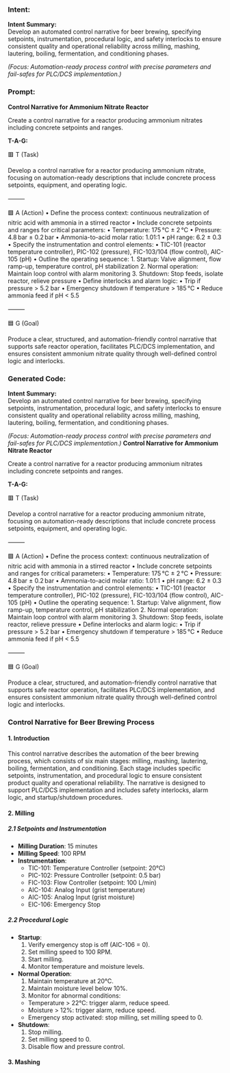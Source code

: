 ### Intent:
**Intent Summary:**  
Develop an automated control narrative for beer brewing, specifying setpoints, instrumentation, procedural logic, and safety interlocks to ensure consistent quality and operational reliability across milling, mashing, lautering, boiling, fermentation, and conditioning phases.  

*(Focus: Automation-ready process control with precise parameters and fail-safes for PLC/DCS implementation.)*

### Prompt:
**Control Narrative for Ammonium Nitrate Reactor**

Create a control narrative for a reactor producing ammonium nitrates including concrete setpoints and ranges.

**T-A-G:**

🟥 T (Task)

Develop a control narrative for a reactor producing ammonium nitrate, focusing on automation-ready descriptions that include concrete process setpoints, equipment, and operating logic.

⸻

🟩 A (Action)
	•	Define the process context: continuous neutralization of nitric acid with ammonia in a stirred reactor
	•	Include concrete setpoints and ranges for critical parameters:
	•	Temperature: 175 °C ± 2 °C
	•	Pressure: 4.8 bar ± 0.2 bar
	•	Ammonia-to-acid molar ratio: 1.01:1
	•	pH range: 6.2 ± 0.3
	•	Specify the instrumentation and control elements:
	•	TIC-101 (reactor temperature controller), PIC-102 (pressure), FIC-103/104 (flow control), AIC-105 (pH)
	•	Outline the operating sequence:
	1.	Startup: Valve alignment, flow ramp-up, temperature control, pH stabilization
	2.	Normal operation: Maintain loop control with alarm monitoring
	3.	Shutdown: Stop feeds, isolate reactor, relieve pressure
	•	Define interlocks and alarm logic:
	•	Trip if pressure > 5.2 bar
	•	Emergency shutdown if temperature > 185 °C
	•	Reduce ammonia feed if pH < 5.5

⸻

🟦 G (Goal)

Produce a clear, structured, and automation-friendly control narrative that supports safe reactor operation, facilitates PLC/DCS implementation, and ensures consistent ammonium nitrate quality through well-defined control logic and interlocks.

### Generated Code:
**Intent Summary:**  
Develop an automated control narrative for beer brewing, specifying setpoints, instrumentation, procedural logic, and safety interlocks to ensure consistent quality and operational reliability across milling, mashing, lautering, boiling, fermentation, and conditioning phases.  

*(Focus: Automation-ready process control with precise parameters and fail-safes for PLC/DCS implementation.)*
**Control Narrative for Ammonium Nitrate Reactor**

Create a control narrative for a reactor producing ammonium nitrates including concrete setpoints and ranges.

**T-A-G:**

🟥 T (Task)

Develop a control narrative for a reactor producing ammonium nitrate, focusing on automation-ready descriptions that include concrete process setpoints, equipment, and operating logic.

⸻

🟩 A (Action)
	•	Define the process context: continuous neutralization of nitric acid with ammonia in a stirred reactor
	•	Include concrete setpoints and ranges for critical parameters:
	•	Temperature: 175 °C ± 2 °C
	•	Pressure: 4.8 bar ± 0.2 bar
	•	Ammonia-to-acid molar ratio: 1.01:1
	•	pH range: 6.2 ± 0.3
	•	Specify the instrumentation and control elements:
	•	TIC-101 (reactor temperature controller), PIC-102 (pressure), FIC-103/104 (flow control), AIC-105 (pH)
	•	Outline the operating sequence:
	1.	Startup: Valve alignment, flow ramp-up, temperature control, pH stabilization
	2.	Normal operation: Maintain loop control with alarm monitoring
	3.	Shutdown: Stop feeds, isolate reactor, relieve pressure
	•	Define interlocks and alarm logic:
	•	Trip if pressure > 5.2 bar
	•	Emergency shutdown if temperature > 185 °C
	•	Reduce ammonia feed if pH < 5.5

⸻

🟦 G (Goal)

Produce a clear, structured, and automation-friendly control narrative that supports safe reactor operation, facilitates PLC/DCS implementation, and ensures consistent ammonium nitrate quality through well-defined control logic and interlocks.
### Control Narrative for Beer Brewing Process

#### 1. Introduction
This control narrative describes the automation of the beer brewing process, which consists of six main stages: milling, mashing, lautering, boiling, fermentation, and conditioning. Each stage includes specific setpoints, instrumentation, and procedural logic to ensure consistent product quality and operational reliability. The narrative is designed to support PLC/DCS implementation and includes safety interlocks, alarm logic, and startup/shutdown procedures.

#### 2. Milling

##### 2.1 Setpoints and Instrumentation
- **Milling Duration**: 15 minutes
- **Milling Speed**: 100 RPM
- **Instrumentation**:
  - TIC-101: Temperature Controller (setpoint: 20°C)
  - PIC-102: Pressure Controller (setpoint: 0.5 bar)
  - FIC-103: Flow Controller (setpoint: 100 L/min)
  - AIC-104: Analog Input (grist temperature)
  - AIC-105: Analog Input (grist moisture)
  - EIC-106: Emergency Stop

##### 2.2 Procedural Logic
- **Startup**:
  1. Verify emergency stop is off (AIC-106 = 0).
  2. Set milling speed to 100 RPM.
  3. Start milling.
  4. Monitor temperature and moisture levels.
- **Normal Operation**:
  1. Maintain temperature at 20°C.
  2. Maintain moisture level below 10%.
  3. Monitor for abnormal conditions:
    - Temperature > 22°C: trigger alarm, reduce speed.
    - Moisture > 12%: trigger alarm, reduce speed.
    - Emergency stop activated: stop milling, set milling speed to 0.
- **Shutdown**:
  1. Stop milling.
  2. Set milling speed to 0.
  3. Disable flow and pressure control.

#### 3. Mashing

####
